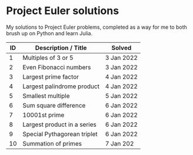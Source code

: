 # Project Euler solutions

My solutions to Project Euler problems, completed as a way for me to both brush up on Python and learn Julia.

| ID    | Description / Title           | Solved        |
|----   |----------------------------   |------------   |
| 1     | Multiples of 3 or 5           | 3 Jan 2022    |
| 2     | Even Fibonacci numbers        | 3 Jan 2022    |
| 3     | Largest prime factor          | 4 Jan 2022    |
| 4     | Largest palindrome product    | 4 Jan 2022    |
| 5     | Smallest multiple             | 5 Jan 2022    |
| 6     | Sum square difference         | 6 Jan 2022    |
| 7     | 10001st prime                 | 6 Jan 2022    |
| 8     | Largest product in a series   | 6 Jan 2022    |
| 9     | Special Pythagorean triplet   | 6 Jan 2022    |
| 10    | Summation of primes           | 7 Jan 202     |
